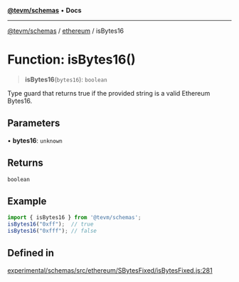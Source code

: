 [**@tevm/schemas**](../../README.md) • **Docs**

***

[@tevm/schemas](../../modules.md) / [ethereum](../README.md) / isBytes16

# Function: isBytes16()

> **isBytes16**(`bytes16`): `boolean`

Type guard that returns true if the provided string is a valid Ethereum Bytes16.

## Parameters

• **bytes16**: `unknown`

## Returns

`boolean`

## Example

```ts
import { isBytes16 } from '@tevm/schemas';
isBytes16("0xff");  // true
isBytes16("0xfff"); // false
````

## Defined in

[experimental/schemas/src/ethereum/SBytesFixed/isBytesFixed.js:281](https://github.com/evmts/tevm-monorepo/blob/main/experimental/schemas/src/ethereum/SBytesFixed/isBytesFixed.js#L281)
